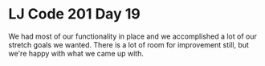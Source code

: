 <h1>LJ Code 201 Day 19</h1>

We had most of our functionality in place and we accomplished a lot of our stretch goals we wanted. There is a lot of room for improvement still, but we're happy with what we came up with. 
